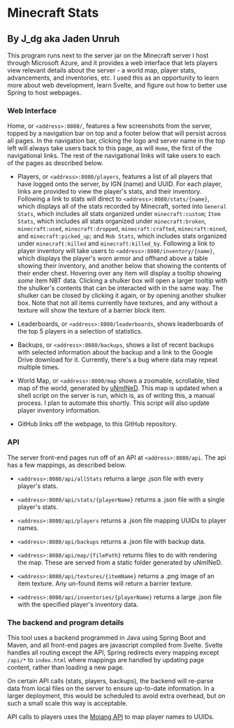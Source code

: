 # Minecraft Stats

## By J_dg aka Jaden Unruh

This program runs next to the server jar on the Minecraft server I host through Microsoft Azure, and it provides a web interface that lets players view relevant details about the server - a world map, player stats, advancements, and inventories, etc. I used this as an opportunity to learn more about web development, learn Svelte, and figure out how to better use Spring to host webpages.

### Web Interface

Home, or `<address>:8080/`, features a few screenshots from the server, topped by a navigation bar on top and a footer below that will persist across all pages. In the navigation bar, clicking the logo and server name in the top left will always take users back to this page, as will `Home`, the first of the navigational links. The rest of the navigational links will take users to each of the pages as described below.

- Players, or `<address>:8080/players`, features a list of all players that have logged onto the server, by IGN (name) and UUID. For each player, links are provided to view the player's stats, and their inventory. Following a link to stats will direct to `<address>:8080/stats/{name}`, which displays all of the stats recorded by Minecraft, sorted into `General Stats`, which includes all stats organized under `minecraft:custom`; `Item Stats`, which includes all stats organized under `minecraft:broken`, `minecraft:used`, `minecraft:dropped`, `minecraft:crafted`, `minecraft:mined`, and `minecraft:picked_up`; and `Mob Stats`, which includes stats organized under `minecraft:killed` and `minecraft:killed_by`. Following a link to player inventory will take users to `<address>:8080/inventory/{name}`, which displays the player's worn armor and offhand above a table showing their inventory, and another below that showing the contents of their ender chest. Hovering over any item will display a tooltip showing *some* item NBT data. Clicking a shulker box will open a larger tooltip with the shulker's contents that can be interacted with in the same way. The shulker can be closed by clicking it again, or by opening another shulker box. Note that not all items currently have textures, and any without a texture will show the texture of a barrier block item.

- Leaderboards, or `<address>:8080/leaderboards`, shows leaderboards of the top 5 players in a selection of statistics.

- Backups, or `<address>:8080/backups`, shows a list of recent backups with selected information about the backup and a link to the Google Drive download for it. Currently, there's a bug where data may repeat multiple times.

- World Map, or `<address>:8080/map` shows a zoomable, scrollable, tiled map of the world, generated by [uNmINeD](https://unmined.net/). This map is updated when a shell script on the server is run, which is, as of writing this, a manual process. I plan to automate this shortly. This script will also update player inventory information.

- GitHub links off the webpage, to this GitHub repository.

### API

The server front-end pages run off of an API at `<address>:8080/api`. The api has a few mappings, as described below.

- `<address>:8080/api/allStats` returns a large .json file with every player's stats.

- `<address>:8080/api/stats/{playerName}` returns a .json file with a single player's stats.

- `<address>:8080/api/players` returns a .json file mapping UUIDs to player names.

- `<address>:8080/api/backups` returns a .json file with backup data.

- `<address>:8080/api/map/{filePath}` returns files to do with rendering the map. These are served from a static folder generated by uNmINeD.

- `<address>:8080/api/textures/{itemName}` returns a .png image of an item texture. Any un-found items will return a barrier texture.

- `<address>:8080/api/inventories/{playerName}` returns a large .json file with the specified player's inventory data.

### The backend and program details

This tool uses a backend programmed in Java using Spring Boot and Maven, and all front-end pages are javascript compiled from Svelte. Svelte handles all routing except the API, Spring redirects every mapping except `/api/*` to `index.html` where mappings are handled by updating page content, rather than loading a new page.

On certain API calls (stats, players, backups), the backend will re-parse data from local files on the server to ensure up-to-date information. In a larger deployment, this would be scheduled to avoid extra overhead, but on such a small scale this way is acceptable.

API calls to players uses the [Mojang API](https://minecraft.wiki/w/Mojang_API) to map player names to UUIDs.
